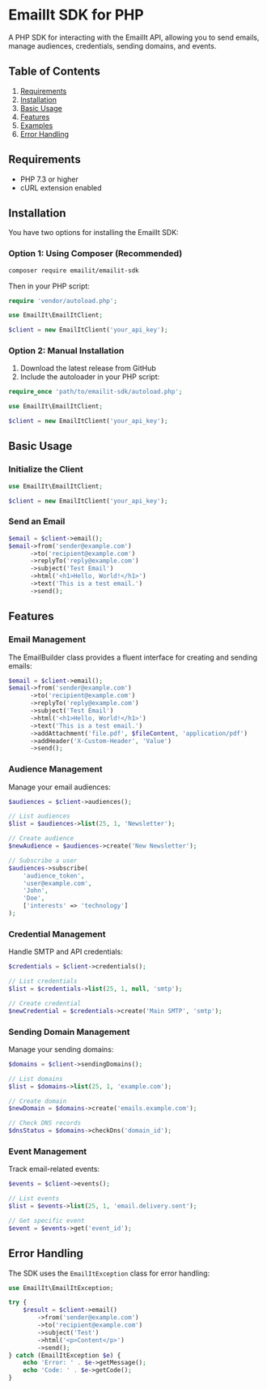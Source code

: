 # EmailIt SDK for PHP

A PHP SDK for interacting with the EmailIt API, allowing you to send emails, manage audiences, credentials, sending domains, and events.

## Table of Contents

1. [Requirements](#requirements)
2. [Installation](#installation)
3. [Basic Usage](#basic-usage)
4. [Features](#features)
5. [Examples](#examples)
6. [Error Handling](#error-handling)

## Requirements

- PHP 7.3 or higher
- cURL extension enabled

## Installation

You have two options for installing the EmailIt SDK:

### Option 1: Using Composer (Recommended)

```bash
composer require emailit/emailit-sdk
```

Then in your PHP script:

```php
require 'vendor/autoload.php';

use EmailIt\EmailItClient;

$client = new EmailItClient('your_api_key');
```

### Option 2: Manual Installation

1. Download the latest release from GitHub
2. Include the autoloader in your PHP script:

```php
require_once 'path/to/emailit-sdk/autoload.php';

use EmailIt\EmailItClient;

$client = new EmailItClient('your_api_key');
```

## Basic Usage

### Initialize the Client

```php
use EmailIt\EmailItClient;

$client = new EmailItClient('your_api_key');
```

### Send an Email

```php
$email = $client->email();
$email->from('sender@example.com')
      ->to('recipient@example.com')
      ->replyTo('reply@example.com')
      ->subject('Test Email')
      ->html('<h1>Hello, World!</h1>')
      ->text('This is a test email.')
      ->send();
```

## Features

### Email Management

The EmailBuilder class provides a fluent interface for creating and sending emails:

```php
$email = $client->email();
$email->from('sender@example.com')
      ->to('recipient@example.com')
      ->replyTo('reply@example.com')
      ->subject('Test Email')
      ->html('<h1>Hello, World!</h1>')
      ->text('This is a test email.')
      ->addAttachment('file.pdf', $fileContent, 'application/pdf')
      ->addHeader('X-Custom-Header', 'Value')
      ->send();
```

### Audience Management

Manage your email audiences:

```php
$audiences = $client->audiences();

// List audiences
$list = $audiences->list(25, 1, 'Newsletter');

// Create audience
$newAudience = $audiences->create('New Newsletter');

// Subscribe a user
$audiences->subscribe(
    'audience_token',
    'user@example.com',
    'John',
    'Doe',
    ['interests' => 'technology']
);
```

### Credential Management

Handle SMTP and API credentials:

```php
$credentials = $client->credentials();

// List credentials
$list = $credentials->list(25, 1, null, 'smtp');

// Create credential
$newCredential = $credentials->create('Main SMTP', 'smtp');
```

### Sending Domain Management

Manage your sending domains:

```php
$domains = $client->sendingDomains();

// List domains
$list = $domains->list(25, 1, 'example.com');

// Create domain
$newDomain = $domains->create('emails.example.com');

// Check DNS records
$dnsStatus = $domains->checkDns('domain_id');
```

### Event Management

Track email-related events:

```php
$events = $client->events();

// List events
$list = $events->list(25, 1, 'email.delivery.sent');

// Get specific event
$event = $events->get('event_id');
```

## Error Handling

The SDK uses the `EmailItException` class for error handling:

```php
use EmailIt\EmailItException;

try {
    $result = $client->email()
        ->from('sender@example.com')
        ->to('recipient@example.com')
        ->subject('Test')
        ->html('<p>Content</p>')
        ->send();
} catch (EmailItException $e) {
    echo 'Error: ' . $e->getMessage();
    echo 'Code: ' . $e->getCode();
}
```
